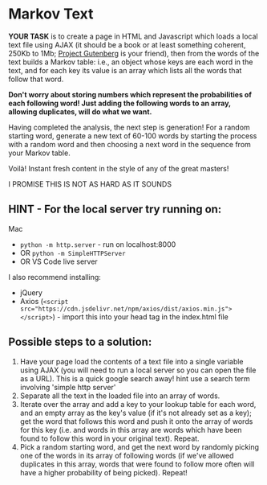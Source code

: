 # Markov Text
**YOUR TASK** is to create a page in HTML and Javascript which loads a local text file using AJAX (it should be a book or at least something coherent, 250Kb to 1Mb; [Project Gutenberg](https://www.gutenberg.org/browse/scores/top) is your friend), then from the words of the text builds a Markov table: i.e., an object whose keys are each word in the text, and for each key its value is an array which lists all the words that follow that word. 

**Don't worry about storing numbers which represent the probabilities of each following word! Just adding the following words to an array, allowing duplicates, will do what we want.**

Having completed the analysis, the next step is generation! For a random starting word, generate a new text of 60-100 words by starting the process with a random word and then choosing a next word in the sequence from your Markov table.

Voilà! Instant fresh content in the style of any of the great masters!

I PROMISE THIS IS NOT AS HARD AS IT SOUNDS 

## HINT - For the local server try running on:
Mac
* `python -m http.server` - run on localhost:8000
* OR `python -m SimpleHTTPServer`
* OR VS Code live server

I also recommend installing:
* jQuery
* Axios (`<script src="https://cdn.jsdelivr.net/npm/axios/dist/axios.min.js"></script>`) - import this into your head tag in the index.html file

## Possible steps to a solution:
1. Have your page load the contents of a text file into a single variable using AJAX (you will need to run a local server so you can open the file as a URL). This is a quick google search away! hint use a search term involving 'simple http server'
2. Separate all the text in the loaded file into an array of words.
3. Iterate over the array and add a key to your lookup table for each word, and an empty array as the key's value (if it's not already set as a key); get the word that follows this word and push it onto the array of words for this key (i.e. and words in this array are words which have been found to follow this word in your original text). Repeat.
4. Pick a random starting word, and get the next word by randomly picking one of the words in its array of following words (if we've allowed duplicates in this array, words that were found to follow more often will have a higher probability of being picked). Repeat!

